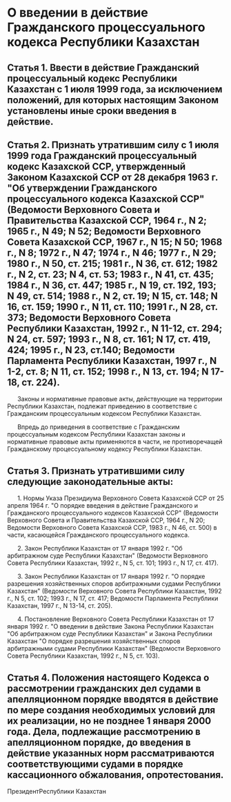 # О введении в действие Гражданского процессуального кодекса Республики Казахстан

## Статья 1. Ввести в действие Гражданский процессуальный кодекс Республики Казахстан с 1 июля 1999 года, за исключением положений, для которых настоящим Законом установлены иные сроки введения в действие.

## Статья 2. Признать утратившим силу с 1 июля 1999 года Гражданский процессуальный кодекс Казахской ССР, утвержденный Законом Казахской ССР от 28 декабря 1963 г. "Об утверждении Гражданского процессуального кодекса Казахской ССР" (Ведомости Верховного Совета и Правительства Казахской ССР, 1964 г., N 2; 1965 г., N 49; N 52; Ведомости Верховного Совета Казахской ССР, 1967 г., N 15; N 50; 1968 г., N 8; 1972 г., N 47; 1974 г., N 46; 1977 г., N 29; 1980 г., N 50, ст. 215; 1981 г., N 36, ст. 612; 1982 г., N 2, ст. 23; N 4, ст. 53; 1983 г., N 41, ст. 435; 1984 г., N 36, ст. 447; 1985 г., N 19, ст. 192, 193; N 49, ст. 514; 1988 г., N 2, ст. 19; N 15, ст. 148; N 16, ст. 159; 1990 г., N 11, ст. 110; 1991 г., N 28, ст. 373; Ведомости Верховного Совета Республики Казахстан, 1992 г., N 11-12, ст. 294; N 24, ст. 597; 1993 г., N 8, ст. 161; N 17, ст. 419, 424; 1995 г., N 23, ст.140; Ведомости Парламента Республики Казахстан, 1997 г., N 1-2, ст. 8; N 11, ст. 152; 1998 г., N 13, ст. 194; N 17-18, ст. 224).

      Законы и нормативные правовые акты, действующие на территории Республики Казахстан, подлежат приведению в соответствие с Гражданским процессуальным кодексом Республики Казахстан.

      Впредь до приведения в соответствие с Гражданским процессуальным кодексом Республики Казахстан законы и нормативные правовые акты применяются в части, не противоречащей Гражданскому процессуальному кодексу Республики Казахстан.

## Статья 3. Признать утратившими силу следующие законодательные акты:

      1. Нормы Указа Президиума Верховного Совета Казахской ССР от 25 апреля 1964 г. "О порядке введения в действие Гражданского и Гражданского процессуального кодексов Казахской ССР" (Ведомости Верховного Совета и Правительства Казахской ССР, 1964 г., N 20; Ведомости Верховного Совета Казахской ССР, 1983 г., N 46, ст. 500) в части, касающейся Гражданского процессуального кодекса.

      2. Закон Республики Казахстан от 17 января 1992 г. "Об арбитражном суде Республики Казахстан" (Ведомости Верховного Совета Республики Казахстан, 1992 г., N 5, ст. 101; 1993 г., N 17, ст. 417).

      3. Закон Республики Казахстан от 17 января 1992 г. "О порядке разрешения хозяйственных споров арбитражными судами Республики Казахстан" (Ведомости Верховного Совета Республики Казахстан, 1992 г., N 5, ст. 102; 1993 г., N 17, ст. 417; Ведомости Парламента Республики Казахстан, 1997 г., N 13-14, ст. 205).

      4. Постановление Верховного Совета Республики Казахстан от 17 января 1992 г. "О введении в действие Закона Республики Казахстан "Об арбитражном суде Республики Казахстан" и Закона Республики Казахстан "О порядке разрешения хозяйственных споров арбитражными судами Республики Казахстан" (Ведомости Верховного Совета Республики Казахстан, 1992 г., N 5, ст. 103).

## Статья 4. Положения настоящего Кодекса о рассмотрении гражданских дел судами в апелляционном порядке вводятся в действие по мере создания необходимых условий для их реализации, но не позднее 1 января 2000 года. Дела, подлежащие рассмотрению в апелляционном порядке, до введения в действие указанных норм рассматриваются соответствующими судами в порядке кассационного обжалования, опротестования.

ПрезидентРеспублики Казахстан

